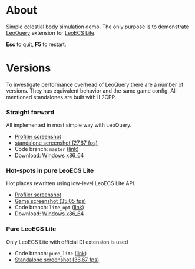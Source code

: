 # About

Simple celestial body simulation demo. The only purpose is to demonstrate [LeoQuery](https://github.com/kkolyan/leoquery) 
extension for [LeoECS Lite](https://github.com/Leopotam/ecslite).

**Esc** to quit, **F5** to restart.

# Versions
To investigate performance overhead of LeoQuery there are a number of versions. They has equivalent behavior and the same 
game config. All mentioned standalones are built with IL2CPP.

### Straight forward
All implemented in most simple way with LeoQuery.
* [Profiler screenshot](perf/profiler_deopt.png)
* [standalone screenshot (27.67 fps)](perf/stand5000_deopti.png)
* Code branch: `master` ([link](../../tree/master))
* Download: [Windows x86_64](https://drive.google.com/file/d/1w2QMvpyUOdN3CUsnGQQDA3PfdwuVk5II/view?usp=sharing)

### Hot-spots in pure LeoECS Lite
Hot places rewritten using low-level LeoECS Lite API.
* [Profiler screenshot](perf/profiler_opt.png)
* [Game screenshot (35.05 fps)](perf/stand5000_opti.png)
* Code branch: `lite_opt` ([link](../../tree/lite_opt))
* Download: [Windows x86_64](https://drive.google.com/file/d/1BjHGHIPlCEtSkbzr-SUH5h78KfUByXnO/view?usp=sharing)

### Pure LeoECS Lite
Only LeoECS Lite with official DI extension is used
* Code branch: `pure_lite` ([link](../../tree/pure_lite))
* [Standalone screenshot (36.67 fps)](perf/stand5000_liti.png)
